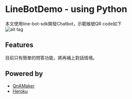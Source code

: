 # LineBotDemo - using Python

本文使用line-bot-sdk開發Chatbot，示範帳號QR code如下  
![alt tag](https://i.imgur.com/mujCJH7.png)

## Features

目前只有簡單的問答功能，將再補上對話情境。

## Powered by
- [QnAMaker](https://www.qnamaker.ai)
- [Heroku](https://www.heroku.com/)
